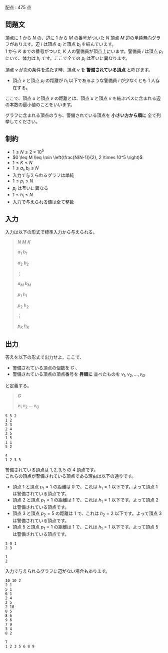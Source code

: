 配点 : $475$ 点

## 問題文

頂点に $1$ から $N$ の、辺に $1$ から $M$ の番号がついた $N$ 頂点 $M$ 辺の単純無向グラフがあります。辺 $i$ は頂点 $a_i$ と頂点 $b_i$ を結んでいます。<br>
 $1$ から $K$ までの番号がついた $K$ 人の警備員が頂点上にいます。警備員 $i$ は頂点 $p_i$ にいて、体力は $h_i$ です。ここで全ての $p_i$ は互いに異なります。

頂点 $v$ が次の条件を満たす時、頂点 $v$ を **警備されている頂点** と呼びます。

- 頂点 $v$ と頂点 $p_i$ の距離が $h_i$ 以下であるような警備員 $i$ が少なくとも 1 人存在する。

ここで、頂点 $u$ と頂点 $v$ の距離とは、頂点 $u$ と頂点 $v$ を結ぶパスに含まれる辺の本数の最小値のことをいいます。

グラフに含まれる頂点のうち、警備されている頂点を **小さい方から順に** 全て列挙してください。

## 制約

- $1 \leq N \leq 2 \times 10^5$
- $0 \leq M \leq \min \left(\frac{N(N-1)}{2}, 2 \times 10^5 \right)$
- $1 \leq K \leq N$
- $1 \leq a_i, b_i \leq N$
- 入力で与えられるグラフは単純
- $1 \leq p_i \leq N$
- $p_i$ は互いに異なる
- $1 \leq h_i \leq N$
- 入力で与えられる値は全て整数

## 入力

入力は以下の形式で標準入力から与えられる。

> $N$ $M$ $K$
> 
> $a_1$ $b_1$
> 
> $a_2$ $b_2$
> 
> $\vdots$
> 
> $a_M$ $b_M$
> 
> $p_1$ $h_1$
> 
> $p_2$ $h_2$
> 
> $\vdots$
> 
> $p_K$ $h_K$

## 出力

答えを以下の形式で出力せよ。ここで、

- 警備されている頂点の個数を $G$ 、
- 警備されている頂点の頂点番号を **昇順に** 並べたものを $v_1, v_2, \dots, v_G$

と定義する。

> $G$
> 
> $v_1$ $v_2$ $\dots$ $v_G$

```input1
5 5 2
1 2
2 3
2 4
3 5
1 5
1 1
5 2
```

```output1
4
1 2 3 5
```

警備されている頂点は $1, 2, 3, 5$ の $4$ 頂点です。<br>
これらの頂点が警備されている頂点である理由は以下の通りです。

- 頂点 $1$ と頂点 $p_1 = 1$ の距離は $0$ で、これは $h_1 = 1$ 以下です。よって頂点 $1$ は警備されている頂点です。
- 頂点 $2$ と頂点 $p_1 = 1$ の距離は $1$ で、これは $h_1 = 1$ 以下です。よって頂点 $2$ は警備されている頂点です。
- 頂点 $3$ と頂点 $p_2 = 5$ の距離は $1$ で、これは $h_2 = 2$ 以下です。よって頂点 $3$ は警備されている頂点です。
- 頂点 $5$ と頂点 $p_1 = 1$ の距離は $1$ で、これは $h_1 = 1$ 以下です。よって頂点 $5$ は警備されている頂点です。

```input2
3 0 1
2 3
```

```output2
1
2
```

入力で与えられるグラフに辺がない場合もあります。

```input3
10 10 2
2 1
5 1
6 1
2 4
2 5
2 10
8 5
8 6
9 6
7 9
3 4
8 2
```

```output3
7
1 2 3 5 6 8 9
```